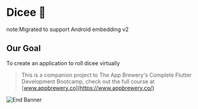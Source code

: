 


# Dicee 🎲
note:Migrated to support Android embedding v2

## Our Goal
To create an application to roll dicee virtually

>This is a companion project to The App Brewery's Complete Flutter Development Bootcamp, check out the full course at [www.appbrewery.co](https://www.appbrewery.co/)

![End Banner](https://github.com/londonappbrewery/Images/blob/master/readme-end-banner.png)
